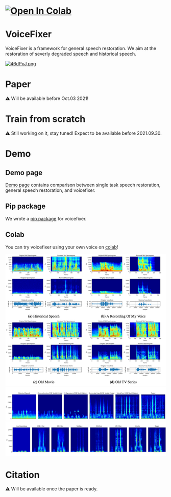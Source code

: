 # [![Open In Colab](https://colab.research.google.com/assets/colab-badge.svg)](https://colab.research.google.com/drive/1HYYUepIsl2aXsdET6P_AmNVXuWP1MCMf?usp=sharing)

# VoiceFixer
VoiceFixer is a framework for general speech restoration. We aim at the restoration of severly degraded speech and historical speech.

[![46dPxJ.png](https://z3.ax1x.com/2021/09/26/46dPxJ.png)](https://imgtu.com/i/46dPxJ)

# Paper
⚠️ Will be available before Oct.03 2021!

# Train from scratch
⚠️ Still working on it, stay tuned! Expect to be available before 2021.09.30.

# Demo
## Demo page 

[Demo page](https://haoheliu.github.io/demopage-voicefixer/) contains comparison between single task speech restoration, general speech restoration, and voicefixer.

## Pip package
We wrote a [pip package](https://pypi.org/project/voicefixer/0.0.6/) for voicefixer.

## Colab

You can try voicefixer using your own voice on [colab](https://colab.research.google.com/drive/1HYYUepIsl2aXsdET6P_AmNVXuWP1MCMf?usp=sharing)!

![real-life-example](resources/pics/real.png)
![real-life-example](resources/pics/gsr-demo.png)
![real-life-example](resources/pics/SR-2k.png)

# Citation
⚠️  Will be available once the paper is ready.




